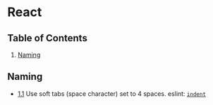 # React

## Table of Contents
  1. [Naming](#naming)

  ## Naming
  <a name="naming"></a><a name="1.1"></a>
  - [1.1](#naming) Use soft tabs (space character) set to 4 spaces. eslint: [`indent`](https://eslint.org/docs/rules/indent)
   
    ```javascript

    ```
